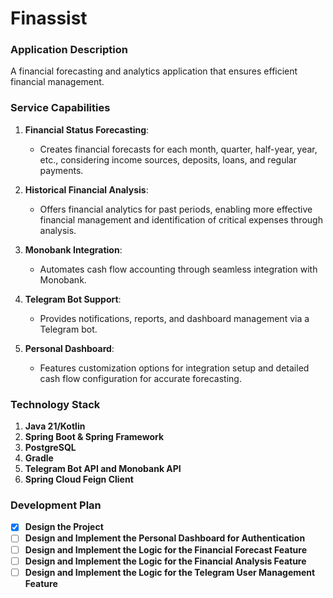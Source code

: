 # Finassist

### Application Description

A financial forecasting and analytics application that ensures efficient financial management.

### Service Capabilities

1. **Financial Status Forecasting**:
    - Creates financial forecasts for each month, quarter, half-year, year, etc., considering income sources, deposits, loans, and regular payments.

2. **Historical Financial Analysis**:
    - Offers financial analytics for past periods, enabling more effective financial management and identification of critical expenses through analysis.

3. **Monobank Integration**:
    - Automates cash flow accounting through seamless integration with Monobank.

4. **Telegram Bot Support**:
    - Provides notifications, reports, and dashboard management via a Telegram bot.

5. **Personal Dashboard**:
    - Features customization options for integration setup and detailed cash flow configuration for accurate forecasting.

### Technology Stack

1. **Java 21/Kotlin**
2. **Spring Boot & Spring Framework**
3. **PostgreSQL**
4. **Gradle**
5. **Telegram Bot API and Monobank API**
6. **Spring Cloud Feign Client**

### Development Plan

- [X] **Design the Project**
- [ ] **Design and Implement the Personal Dashboard for Authentication**
- [ ] **Design and Implement the Logic for the Financial Forecast Feature**
- [ ] **Design and Implement the Logic for the Financial Analysis Feature**
- [ ] **Design and Implement the Logic for the Telegram User Management Feature**